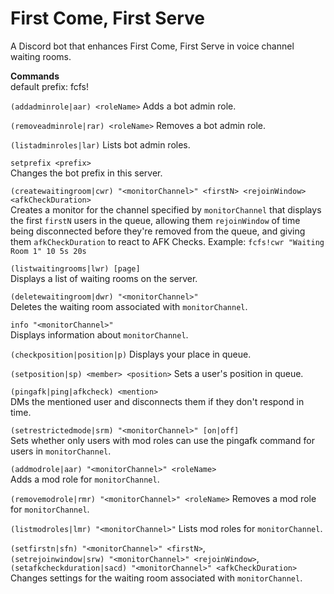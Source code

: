First Come, First Serve
===

A Discord bot that enhances First Come, First Serve in voice channel waiting rooms. 

__Commands__  
default prefix: fcfs!

`(addadminrole|aar) <roleName>`
Adds a bot admin role.

`(removeadminrole|rar) <roleName>`
Removes a bot admin role.

`(listadminroles|lar)`
Lists bot admin roles.

`setprefix <prefix>`  
Changes the bot prefix in this server.

`(createwaitingroom|cwr) "<monitorChannel>" <firstN> <rejoinWindow> <afkCheckDuration>`  
Creates a monitor for the channel specified by `monitorChannel` that displays the first `firstN` users in the queue, allowing them `rejoinWindow` of time being disconnected before they\'re removed from the queue, and giving them `afkCheckDuration` to react to AFK Checks.
Example: `fcfs!cwr "Waiting Room 1" 10 5s 20s`

`(listwaitingrooms|lwr) [page]`  
Displays a list of waiting rooms on the server.

`(deletewaitingroom|dwr) "<monitorChannel>"`  
Deletes the waiting room associated with `monitorChannel`.

`info "<monitorChannel>"`  
Displays information about `monitorChannel`.

`(checkposition|position|p)`
Displays your place in queue.

`(setposition|sp) <member> <position>`
Sets a user\'s position in queue.

`(pingafk|ping|afkcheck) <mention>`  
DMs the mentioned user and disconnects them if they don\'t respond in time.

`(setrestrictedmode|srm) "<monitorChannel>" [on|off]`  
Sets whether only users with mod roles can use the pingafk command for users in `monitorChannel`.

`(addmodrole|aar) "<monitorChannel>" <roleName>`  
Adds a mod role for `monitorChannel`.

`(removemodrole|rmr) "<monitorChannel>" <roleName>`
Removes a mod role for `monitorChannel`.

`(listmodroles|lmr) "<monitorChannel>"`
Lists mod roles for `monitorChannel`.

`(setfirstn|sfn) "<monitorChannel>" <firstN>`,  
`(setrejoinwindow|srw) "<monitorChannel>" <rejoinWindow>`,  
`(setafkcheckduration|sacd) "<monitorChannel>" <afkCheckDuration>`  
Changes settings for the waiting room associated with `monitorChannel`.